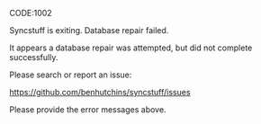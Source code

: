 CODE:1002

Syncstuff is exiting. Database repair failed.

It appears a database repair was attempted, but did not complete successfully.

Please search or report an issue:

  https://github.com/benhutchins/syncstuff/issues

Please provide the error messages above.
